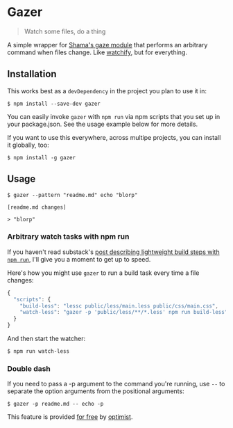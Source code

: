 # Gazer

> Watch some files, do a thing

A simple wrapper for [Shama's gaze
module](https://github.com/shama/gaze) that performs an arbitrary
command when files change. Like
[watchify](https://github.com/substack/watchify), but for everything.

## Installation

This works best as a `devDependency` in the project you plan to use it
in:

```shell
$ npm install --save-dev gazer
```

You can easily invoke `gazer` with `npm run` via npm scripts that you
set up in your package.json. See the usage example below for more
details.

If you want to use this everywhere, across multipe projects, you can install it
globally, too:

```shell
$ npm install -g gazer
```

## Usage

```shell
$ gazer --pattern "readme.md" echo "blorp"

[readme.md changes]

> "blorp"
```

### Arbitrary watch tasks with npm run

If you haven't read substack's [post describing lightweight build steps
with `npm run`](http://substack.net/task_automation_with_npm_run), I'll
give you a moment to get up to speed.

Here's how you might use `gazer` to run a build task every time a file
changes:

```javascript
{
  "scripts": {
    "build-less": "lessc public/less/main.less public/css/main.css",
    "watch-less": "gazer -p 'public/less/**/*.less' npm run build-less"
  }
}
```

And then start the watcher:

```shell
$ npm run watch-less
```

### Double dash

If you need to pass a -p argument to the command you're running, use
`--` to separate the option arguments from the positional arguments:

```shell
$ gazer -p readme.md -- echo -p
```

This feature is provided [for free](http://c2.com/cgi/wiki?ForFree)
by [optimist](https://github.com/substack/node-optimist).

